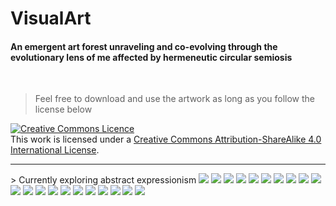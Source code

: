 # VisualArt
#### An emergent art forest unraveling and co-evolving through the evolutionary lens of me affected by hermeneutic circular semiosis

<br>

> Feel free to download and use the artwork as long as you follow the license below

<a rel="license" href="http://creativecommons.org/licenses/by-sa/4.0/"><img alt="Creative Commons Licence" style="border-width:0" src="https://i.creativecommons.org/l/by-sa/4.0/88x31.png" /></a><br />This work is licensed under a <a rel="license" href="http://creativecommons.org/licenses/by-sa/4.0/">Creative Commons Attribution-ShareAlike 4.0 International License</a>.

<hr>
> Currently exploring abstract expressionism 

<img src="./wreckoffitzgerald.png" />

<img src="./fragments.png" />

<img src="./butterfly.png" />

<img src="./tornado.png" />

<img src="./stripes.png" />

<img src="./tectonic.png" />

<img src="./night.png" />

<img src="./redbrain.png" />

<img src="./colorsynth.png" />

<img src="./greying.png" />

<img src="./velocity.png" />

<img src="./deception.png" />

<img src="./redrore.png" />

<img src="P001.png" />

<img src="./fire.png" />

<img src="./wavy.png" />

<img src="./primitivity.png" />

<img src="./veritas.png" />

<img src="./pollockian.png" />

<img src="./dichotomy.png" />

<img src="./dizzy.png" />


